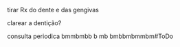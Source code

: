 tirar Rx do dente e das gengivas

clarear a dentição?

consulta periodica bmmbmbb b mb bmbbmbmmbm#ToDo 